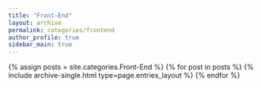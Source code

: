 ```yaml
---
title: "Front-End"
layout: archive
permalink: categories/frontend
author_profile: true
sidebar_main: true
---
```



{% assign posts = site.categories.Front-End %}
{% for post in posts %} {% include archive-single.html type=page.entries_layout %} {% endfor %}